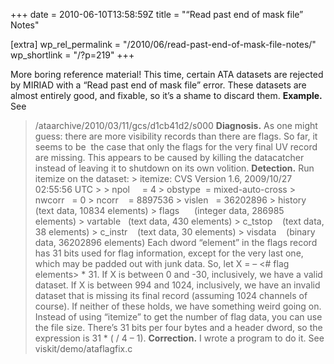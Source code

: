 +++
date = 2010-06-10T13:58:59Z
title = "“Read past end of mask file” Notes"

[extra]
wp_rel_permalink = "/2010/06/read-past-end-of-mask-file-notes/"
wp_shortlink = "/?p=219"
+++

More boring reference material! This time, certain ATA datasets are rejected
by MIRIAD with a “Read past end of mask file” error. These datasets are almost
entirely good, and fixable, so it’s a shame to discard them.  **Example.** See
>   /ataarchive/2010/03/11/gcs/d1cb41d2/s000  **Diagnosis.** As one might
guess: there are more visibility records than there are flags. So far, it
seems to be  the case that only the flags for the very final UV record are
missing. This appears to be caused by killing the datacatcher instead of
leaving it to shutdown on its own volition.  **Detection.** Run itemize on the
dataset:  > itemize: CVS Version 1.6, 2009/10/27 02:55:56 UTC >  >  npol     =
4 >  obstype  = mixed-auto-cross >  nwcorr   = 0 >  ncorr    = 8897536 >
vislen   = 36202896 >  history    (text data, 10834 elements) >  flags     
(integer data, 286985 elements) >  vartable   (text data, 430 elements) >
c\_tstop    (text data, 38 elements) >  c\_instr    (text data, 30 elements) >
visdata    (binary data, 36202896 elements)  Each dword “element” in the flags
record has 31 bits used for flag information, except for the very last one,
which may be padded out with junk data. So, let X = <ncorr> – <# flag
elements> \* 31. If X is between 0 and -30, inclusively, we have a valid
dataset. If X is between 994 and 1024, inclusively, we have an invalid dataset
that is missing its final record (assuming 1024 channels of course). If
neither of these holds, we have something weird going on.  Instead of using
“itemize” to get the number of flag data, you can use the file size. There’s
31 bits per four bytes and a header dword, so the expression is 31 \* (<flags
file size in bytes> / 4 – 1).  **Correction.** I wrote a program to do it. See
> viskit/demo/ataflagfix.c
